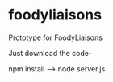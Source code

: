 # foodyliaisons
Prototype for FoodyLiaisons 

Just download the code-

npm install -->
node server.js
